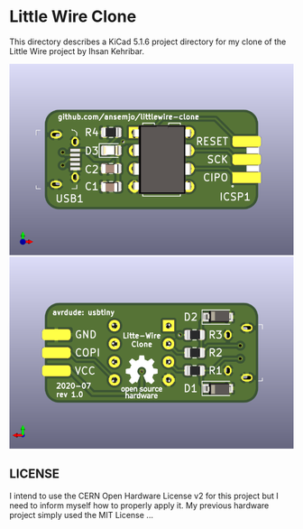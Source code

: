 # Little Wire Clone

This directory describes a KiCad 5.1.6 project directory for my clone of
the Little Wire project by Ihsan Kehribar.

![](hardware/pcbrender_front.png)
![](hardware/pcbrender_back.png)

## LICENSE

I intend to use the CERN Open Hardware License v2 for this project but I
need to inform myself how to properly apply it. My previous hardware
project simply used the MIT License ...
